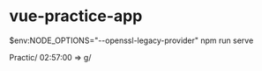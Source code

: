 # vue-practice-app

$env:NODE_OPTIONS="--openssl-legacy-provider"
npm run serve


Practic/ 02:57:00 => g/